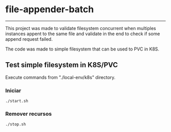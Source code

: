 # file-appender-batch

---------------------

This project was made to validate filesystem concurrent when multiples instances appent to the same file and validate in the end to check if some
append request failed.

The code was made to simple filesystem that can be used to PVC in K8S.

## Test simple filesystem in K8S/PVC

Execute commands from "./local-env/k8s" directory.

### Iniciar

```shell
./start.sh
```

### Remover recursos

```shell
./stop.sh
```

